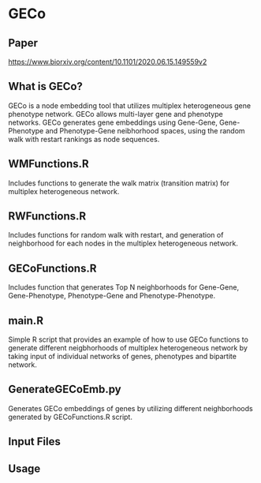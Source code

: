 # GECo
## Paper
https://www.biorxiv.org/content/10.1101/2020.06.15.149559v2
## What is GECo?
GECo is a node embedding tool that utilizes multiplex heterogeneous gene phenotype network. GECo allows multi-layer gene and phenotype networks. GECo generates gene embeddings using Gene-Gene, Gene-Phenotype and Phenotype-Gene neibhorhood spaces, using the random walk with restart rankings as node sequences.

## WMFunctions.R
Includes functions to generate the walk matrix (transition matrix) for multiplex heterogeneous network.

## RWFunctions.R
Includes functions for random walk with restart, and generation of neighborhood for each nodes in the multiplex heterogeneous network. 

## GECoFunctions.R
Includes function that generates Top N neighborhoods for Gene-Gene, Gene-Phenotype, Phenotype-Gene and Phenotype-Phenotype.

## main.R
Simple R script that provides an example of how to use GECo functions to generate different neigbhorhoods of multiplex heterogeneous network by taking input of individual networks of genes, phenotypes and bipartite network.

## GenerateGECoEmb.py
Generates GECo embeddings of genes by utilizing different neighborhoods generated by GECoFunctions.R script.

## Input Files

## Usage
